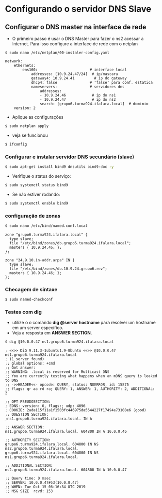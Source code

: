 # Configurando o servidor DNS Slave

##  Configurar o DNS master na interface de rede

   * O primeiro passo é usar o DNS Master para fazer o ns2 acessar a Internet. Para isso configure a interface de rede com o netplan

```base
$ sudo nano /etc/netplan/00-instaler-config.yaml 
```
```
network:
    ethernets:
        ens160:                        # interface local
            addresses: [10.9.24.47/24]  # ip/mascara
            gateway4: 10.9.24.41         # ip do gateway
            dhcp4: false               # 'false' para conf. estatica 
            nameservers:               # servidores dns
                addresses:
                - 10.9.24.46            # ip do ns1
                - 10.9.24.47            # ip do ns2
                search: [grupo6.turma924.ifalara.local]  # domínio
    version: 2
```

   * Aplique as configurações
```bash
$ sudo netplan apply
``` 
   * veja se funcionou
```bash
$ ifconfig
```


### Configurar e instalar servidor DNS secundário (slave)
```bash
$ sudo apt-get install bind9 dnsutils bind9-doc -y
```


   * Verifique o status do serviço:
```bash
$ sudo systemctl status bind9
```
   * Se não estiver rodando:
```bash
$ sudo systemctl enable bind9
```

### configuração de zonas

```bash
$ sudo nano /etc/bind/named.conf.local
```
```
zone "grupo6.turma924.ifalara.local" {
  type slave;
  file "/etc/bind/zones/db.grupo6.turma924.ifalara.local";
  masters { 10.9.24.46; };
};

zone "24.9.10.in-addr.arpa" IN {
  type slave;
  file "/etc/bind/zones/db.10.9.24.grupo6.rev";
  masters { 10.9.24.46; };
};
```

### Checagem de sintaxe

```bash
$ sudo named-checkconf
```

### Testes com dig
   * utilize o o comando **dig @server hostname** para resolver um hostname em um server específico.
   * Veja a resposta em **ANSWER SECTION**.

```bash
$ dig @10.0.0.47 ns1.grupo6.turma924.ifalara.local
```

```
; <<>> DiG 9.11.3-1ubuntu1.9-Ubuntu <<>> @10.0.0.47 ns1.grupo6.turma924.ifalara.local
; (1 server found)
;; global options: +cmd
;; Got answer:
;; WARNING: .local is reserved for Multicast DNS
;; You are currently testing what happens when an mDNS query is leaked to DNS
;; ->>HEADER<<- opcode: QUERY, status: NOERROR, id: 15875
;; flags: qr aa rd ra; QUERY: 1, ANSWER: 1, AUTHORITY: 2, ADDITIONAL: 2

;; OPT PSEUDOSECTION:
; EDNS: version: 0, flags:; udp: 4096
; COOKIE: 2ada115f11a1f1503fc446975da5644227f17494e73108e6 (good)
;; QUESTION SECTION:
;ns1.grupo6.turma924.ifalara.local. IN A

;; ANSWER SECTION:
ns1.grupo6.turma924.ifalara.local. 604800 IN A 10.0.0.46

;; AUTHORITY SECTION:
grupo6.turma924.ifalara.local. 604800 IN NS  ns2.grupo6.turma924.ifalara.local.
grupo6.turma924.ifalara.local. 604800 IN NS  ns1.grupo6.turma924.ifalara.local.

;; ADDITIONAL SECTION:
ns2.grupo6.turma924.ifalara.local. 604800 IN A 10.0.0.47

;; Query time: 0 msec
;; SERVER: 10.0.0.47#53(10.0.0.47)
;; WHEN: Tue Oct 15 06:16:34 UTC 2019
;; MSG SIZE  rcvd: 153
```
